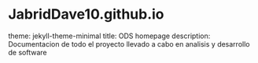 # JabridDave10.github.io
theme: jekyll-theme-minimal
title: ODS homepage
description: Documentacion de todo el proyecto llevado a cabo en analisis y desarrollo de software
